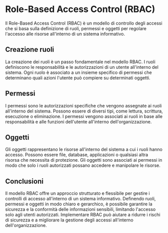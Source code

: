 # Role-Based Access Control (RBAC)

Il Role-Based Access Control (RBAC) è un modello di controllo degli accessi che si basa sulla definizione di ruoli, permessi e oggetti per regolare l'accesso alle risorse all'interno di un sistema informativo.

## Creazione ruoli

La creazione dei ruoli è un passo fondamentale nel modello RBAC. I ruoli definiscono le responsabilità e le autorizzazioni di un utente all'interno del sistema. Ogni ruolo è associato a un insieme specifico di permessi che determinano quali azioni l'utente può compiere su determinati oggetti.

## Permessi

I permessi sono le autorizzazioni specifiche che vengono assegnate ai ruoli all'interno del sistema. Possono essere di diversi tipi, come lettura, scrittura, esecuzione o eliminazione. I permessi vengono associati ai ruoli in base alle responsabilità e alle funzioni dell'utente all'interno dell'organizzazione.

## Oggetti

Gli oggetti rappresentano le risorse all'interno del sistema a cui i ruoli hanno accesso. Possono essere file, database, applicazioni o qualsiasi altra risorsa che necessita di protezione. Gli oggetti sono associati ai permessi in modo che solo i ruoli autorizzati possano accedere e manipolare le risorse.

## Conclusioni

Il modello RBAC offre un approccio strutturato e flessibile per gestire i controlli di accesso all'interno di un sistema informativo. Definendo ruoli, permessi e oggetti in modo chiaro e gerarchico, è possibile garantire la sicurezza e la conformità delle informazioni sensibili, limitando l'accesso solo agli utenti autorizzati. Implementare RBAC può aiutare a ridurre i rischi di sicurezza e a migliorare la gestione degli accessi all'interno dell'organizzazione.